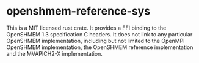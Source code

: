 # openshmem-reference-sys

This is a MIT licensed rust crate. It provides a FFI binding to the OpenSHMEM 1.3 specification C headers. It does not link to any particular OpenSHMEM implementation, including but not limited to the OpenMPI OpenSHMEM implementation, the OpenSHMEM reference implementation and the MVAPICH2-X implementation.
